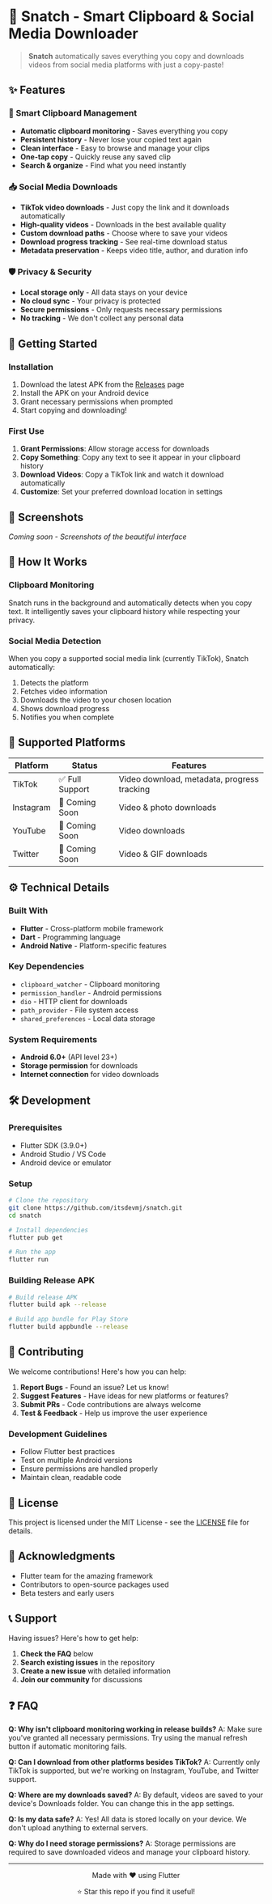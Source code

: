 # 📱 Snatch - Smart Clipboard & Social Media Downloader

> **Snatch** automatically saves everything you copy and downloads videos from social media platforms with just a copy-paste!

## ✨ Features

### 🔄 Smart Clipboard Management
- **Automatic clipboard monitoring** - Saves everything you copy
- **Persistent history** - Never lose your copied text again
- **Clean interface** - Easy to browse and manage your clips
- **One-tap copy** - Quickly reuse any saved clip
- **Search & organize** - Find what you need instantly

### 📥 Social Media Downloads
- **TikTok video downloads** - Just copy the link and it downloads automatically
- **High-quality videos** - Downloads in the best available quality
- **Custom download paths** - Choose where to save your videos
- **Download progress tracking** - See real-time download status
- **Metadata preservation** - Keeps video title, author, and duration info

### 🛡️ Privacy & Security
- **Local storage only** - All data stays on your device
- **No cloud sync** - Your privacy is protected
- **Secure permissions** - Only requests necessary permissions
- **No tracking** - We don't collect any personal data

## 🚀 Getting Started

### Installation
1. Download the latest APK from the [Releases](../../releases) page
2. Install the APK on your Android device
3. Grant necessary permissions when prompted
4. Start copying and downloading!

### First Use
1. **Grant Permissions**: Allow storage access for downloads
2. **Copy Something**: Copy any text to see it appear in your clipboard history
3. **Download Videos**: Copy a TikTok link and watch it download automatically
4. **Customize**: Set your preferred download location in settings

## 📱 Screenshots

*Coming soon - Screenshots of the beautiful interface*

## 🔧 How It Works

### Clipboard Monitoring
Snatch runs in the background and automatically detects when you copy text. It intelligently saves your clipboard history while respecting your privacy.

### Social Media Detection
When you copy a supported social media link (currently TikTok), Snatch automatically:
1. Detects the platform
2. Fetches video information
3. Downloads the video to your chosen location
4. Shows download progress
5. Notifies you when complete

## 🎯 Supported Platforms

| Platform | Status | Features |
|----------|--------|----------|
| TikTok | ✅ Full Support | Video download, metadata, progress tracking |
| Instagram | 🔄 Coming Soon | Video & photo downloads |
| YouTube | 🔄 Coming Soon | Video downloads |
| Twitter | 🔄 Coming Soon | Video & GIF downloads |

## ⚙️ Technical Details

### Built With
- **Flutter** - Cross-platform mobile framework
- **Dart** - Programming language
- **Android Native** - Platform-specific features

### Key Dependencies
- `clipboard_watcher` - Clipboard monitoring
- `permission_handler` - Android permissions
- `dio` - HTTP client for downloads
- `path_provider` - File system access
- `shared_preferences` - Local data storage

### System Requirements
- **Android 6.0+** (API level 23+)
- **Storage permission** for downloads
- **Internet connection** for video downloads

## 🛠️ Development

### Prerequisites
- Flutter SDK (3.9.0+)
- Android Studio / VS Code
- Android device or emulator

### Setup
```bash
# Clone the repository
git clone https://github.com/itsdevmj/snatch.git
cd snatch

# Install dependencies
flutter pub get

# Run the app
flutter run
```

### Building Release APK
```bash
# Build release APK
flutter build apk --release

# Build app bundle for Play Store
flutter build appbundle --release
```

## 🤝 Contributing

We welcome contributions! Here's how you can help:

1. **Report Bugs** - Found an issue? Let us know!
2. **Suggest Features** - Have ideas for new platforms or features?
3. **Submit PRs** - Code contributions are always welcome
4. **Test & Feedback** - Help us improve the user experience

### Development Guidelines
- Follow Flutter best practices
- Test on multiple Android versions
- Ensure permissions are handled properly
- Maintain clean, readable code

## 📄 License

This project is licensed under the MIT License - see the [LICENSE](LICENSE) file for details.

## 🙏 Acknowledgments

- Flutter team for the amazing framework
- Contributors to open-source packages used
- Beta testers and early users

## 📞 Support

Having issues? Here's how to get help:

1. **Check the FAQ** below
2. **Search existing issues** in the repository
3. **Create a new issue** with detailed information
4. **Join our community** for discussions

## ❓ FAQ

**Q: Why isn't clipboard monitoring working in release builds?**
A: Make sure you've granted all necessary permissions. Try using the manual refresh button if automatic monitoring fails.

**Q: Can I download from other platforms besides TikTok?**
A: Currently only TikTok is supported, but we're working on Instagram, YouTube, and Twitter support.

**Q: Where are my downloads saved?**
A: By default, videos are saved to your device's Downloads folder. You can change this in the app settings.

**Q: Is my data safe?**
A: Yes! All data is stored locally on your device. We don't upload anything to external servers.

**Q: Why do I need storage permissions?**
A: Storage permissions are required to save downloaded videos and manage your clipboard history.

---

<div align="center">
  <p>Made with ❤️ using Flutter</p>
  <p>⭐ Star this repo if you find it useful!</p>
</div>
